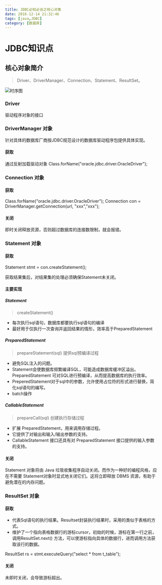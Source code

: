 ```yaml
---
title: JDBC必知必会之核心对象
date: 2016-12-14 21:32:46
tags: [java,JDBC]
category: [数据库]
---
```


# JDBC知识点
## 核心对象简介
> Driver、DriverManager、Connection、Statement、ResultSet。

![时序图](http://of7369y0i.bkt.clouddn.com//2016/12/%E6%95%B0%E6%8D%AE%E5%BA%93/JDBC.JPG)

<!--more-->

### Driver
驱动程序对象的接口

### DriverManager 对象
针对具体的数据库厂商按JDBC规范设计的数据库驱动程序包提供具体实现。
#### 获取
通过反射加载驱动对象
Class.forName("oracle.jdbc.driver.OracleDriver");

### Connection 对象
#### 获取
Class.forName("oracle.jdbc.driver.OracleDriver");
Connection con = DriverManager.getConnection(url, "xxx","xxx");

#### 关闭
即时关闭释放资源，否则超过数据库的连接数限制，就会报错。

### Statement 对象
#### 获取
Statement stmt = con.createStatement();

获取结果集后，对结果集的处理必须确保Statement未关闭。

#### 主要实现
##### Statement
> createStatement()

+ 每次执行sql语句，数据库都要执行sql语句的编译
+ 最好用于仅执行一次查询并返回结果的情形，效率高于PreparedStatement

##### PreparedStatement
> prepareStatement(sql) 提供sql预编译过程

+ 避免SQL注入的问题。
+ Statement会使数据库频繁编译SQL，可能造成数据库缓冲区溢出。PreparedStatement 可对SQL进行预编译，从而提高数据库的执行效率。
+ PreperedStatement对于sql中的参数，允许使用占位符的形式进行替换，简化sql语句的编写。
+ batch操作

##### CallableStatement
> prepareCall(sql) 创建执行存储过程

+ 扩展 PreparedStatement，用来调用存储过程。
+ 它提供了对输出和输入/输出参数的支持。
+ CallableStatement 接口还具有对 PreparedStatement 接口提供的输入参数的支持。


#### 关闭
Statement 对象将由 Java 垃圾收集程序自动关闭。而作为一种好的编程风格，应在不需要 Statement对象时显式地关闭它们。这将立即释放 DBMS 资源，有助于避免潜在的内存问题。

### ResultSet 对象
#### 获取
+ 代表Sql语句的执行结果。Resultset封装执行结果时，采用的类似于表格的方式。
+ 维护了一个指向表格数据行的游标cursor，初始的时候，游标在第一行之前，调用ResultSet.next() 方法，可以使游标指向具体的数据行，进而调用方法获取该行的数据。

ResultSet rs = stmt.executeQuery("select * from t_table");

#### 关闭
未即时关闭，会导致游标超出。
